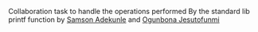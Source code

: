 Collaboration task to handle the operations performed
By the standard lib printf function by [Samson Adekunle](https://github.com/Skrillish) and [Ogunbona Jesutofunmi](https://github.com/Dr-Virpid)


